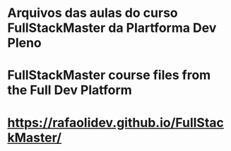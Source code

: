 # Arquivos das aulas do curso FullStackMaster da Plartforma Dev Pleno
# FullStackMaster course files from the Full Dev Platform



# https://rafaolidev.github.io/FullStackMaster/

